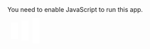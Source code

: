 <!doctype html><html lang="en"><head><meta charset="utf-8"/><link rel="icon" href="/table-sorter/favicon.ico"/><meta name="viewport" content="width=device-width,initial-scale=1"/><meta name="theme-color" content="#000000"/><meta name="description" content="Web site created using create-react-app"/><style>.lds-facebook{display:inline-block;position:relative;width:80px;height:80px}.lds-facebook div{display:inline-block;position:absolute;left:8px;width:16px;background:#fff;animation:lds-facebook 1.2s cubic-bezier(0,.5,.5,1) infinite}.lds-facebook div:nth-child(1){left:8px;animation-delay:-.24s}.lds-facebook div:nth-child(2){left:32px;animation-delay:-.12s}.lds-facebook div:nth-child(3){left:56px;animation-delay:0}@keyframes lds-facebook{0%{top:8px;height:64px}100%,50%{top:24px;height:32px}}</style><link rel="apple-touch-icon" href="/table-sorter/logo192.png"/><link rel="manifest" href="/table-sorter/manifest.json"/><title>React App</title><link href="/table-sorter/static/css/main.338f8d80.chunk.css" rel="stylesheet"></head><body><noscript>You need to enable JavaScript to run this app.</noscript><div id="root"><div class="lds-facebook"><div></div><div></div><div></div></div></div><script>!function(e){function t(t){for(var n,a,i=t[0],c=t[1],l=t[2],f=0,p=[];f<i.length;f++)a=i[f],Object.prototype.hasOwnProperty.call(o,a)&&o[a]&&p.push(o[a][0]),o[a]=0;for(n in c)Object.prototype.hasOwnProperty.call(c,n)&&(e[n]=c[n]);for(s&&s(t);p.length;)p.shift()();return u.push.apply(u,l||[]),r()}function r(){for(var e,t=0;t<u.length;t++){for(var r=u[t],n=!0,i=1;i<r.length;i++){var c=r[i];0!==o[c]&&(n=!1)}n&&(u.splice(t--,1),e=a(a.s=r[0]))}return e}var n={},o={1:0},u=[];function a(t){if(n[t])return n[t].exports;var r=n[t]={i:t,l:!1,exports:{}};return e[t].call(r.exports,r,r.exports,a),r.l=!0,r.exports}a.e=function(e){var t=[],r=o[e];if(0!==r)if(r)t.push(r[2]);else{var n=new Promise((function(t,n){r=o[e]=[t,n]}));t.push(r[2]=n);var u,i=document.createElement("script");i.charset="utf-8",i.timeout=120,a.nc&&i.setAttribute("nonce",a.nc),i.src=function(e){return a.p+"static/js/"+({}[e]||e)+"."+{3:"098d7e10"}[e]+".chunk.js"}(e);var c=new Error;u=function(t){i.onerror=i.onload=null,clearTimeout(l);var r=o[e];if(0!==r){if(r){var n=t&&("load"===t.type?"missing":t.type),u=t&&t.target&&t.target.src;c.message="Loading chunk "+e+" failed.\n("+n+": "+u+")",c.name="ChunkLoadError",c.type=n,c.request=u,r[1](c)}o[e]=void 0}};var l=setTimeout((function(){u({type:"timeout",target:i})}),12e4);i.onerror=i.onload=u,document.head.appendChild(i)}return Promise.all(t)},a.m=e,a.c=n,a.d=function(e,t,r){a.o(e,t)||Object.defineProperty(e,t,{enumerable:!0,get:r})},a.r=function(e){"undefined"!=typeof Symbol&&Symbol.toStringTag&&Object.defineProperty(e,Symbol.toStringTag,{value:"Module"}),Object.defineProperty(e,"__esModule",{value:!0})},a.t=function(e,t){if(1&t&&(e=a(e)),8&t)return e;if(4&t&&"object"==typeof e&&e&&e.__esModule)return e;var r=Object.create(null);if(a.r(r),Object.defineProperty(r,"default",{enumerable:!0,value:e}),2&t&&"string"!=typeof e)for(var n in e)a.d(r,n,function(t){return e[t]}.bind(null,n));return r},a.n=function(e){var t=e&&e.__esModule?function(){return e.default}:function(){return e};return a.d(t,"a",t),t},a.o=function(e,t){return Object.prototype.hasOwnProperty.call(e,t)},a.p="/table-sorter/",a.oe=function(e){throw console.error(e),e};var i=this["webpackJsonptable-sorting"]=this["webpackJsonptable-sorting"]||[],c=i.push.bind(i);i.push=t,i=i.slice();for(var l=0;l<i.length;l++)t(i[l]);var s=c;r()}([])</script><script src="/table-sorter/static/js/2.7b57c590.chunk.js"></script><script src="/table-sorter/static/js/main.0b1f3f32.chunk.js"></script></body></html>